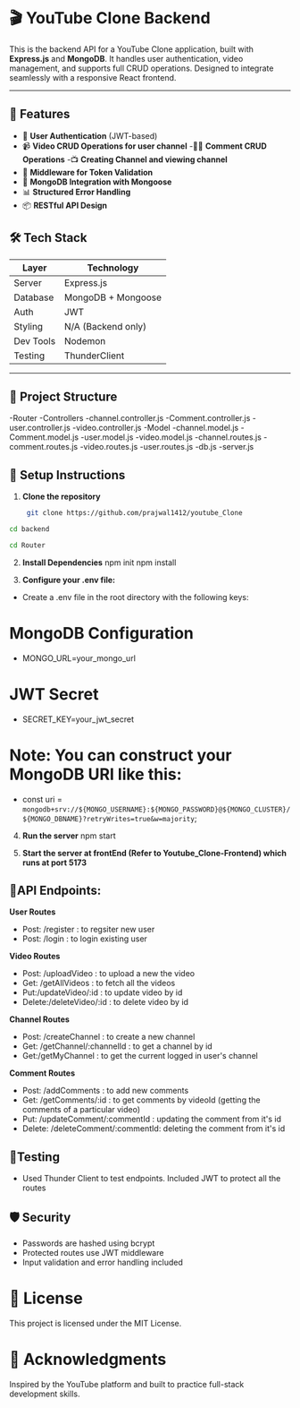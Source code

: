 # 🎬 YouTube Clone Backend

This is the backend API for a YouTube Clone application, built with **Express.js** and **MongoDB**. It handles user authentication, video management, and supports full CRUD operations. Designed to integrate seamlessly with a responsive React frontend.

---

## 🚀 Features

- 🔐 **User Authentication** (JWT-based)
- 📹 **Video CRUD Operations for user channel**
  -🧑‍💬 **Comment CRUD Operations**
  -📺 **Creating Channel and viewing channel**
- 🧠 **Middleware for Token Validation**
- 📁 **MongoDB Integration with Mongoose**
- 📊 **Structured Error Handling**
- 📦 **RESTful API Design**

## 🛠️ Tech Stack

| Layer     | Technology         |
| --------- | ------------------ |
| Server    | Express.js         |
| Database  | MongoDB + Mongoose |
| Auth      | JWT                |
| Styling   | N/A (Backend only) |
| Dev Tools | Nodemon            |
| Testing   | ThunderClient      |

---

## 📂 Project Structure

-Router
-Controllers
-channel.controller.js
-Comment.controller.js
-user.controller.js
-video.controller.js
-Model
-channel.model.js
-Comment.model.js
-user.model.js
-video.model.js
-channel.routes.js
-comment.routes.js
-video.routes.js
-user.routes.js
-db.js
-server.js

## 🔧 Setup Instructions

1. **Clone the repository**
   ```bash
    git clone https://github.com/prajwal1412/youtube_Clone
   ```
  ```bash
cd backend
   ```
  ```bash
cd Router
   ```



2. **Install Dependencies**
   npm init
   npm install

3. **Configure your .env file:**

- Create a .env file in the root directory with the following keys:


# MongoDB Configuration

- MONGO_URL=your_mongo_url

# JWT Secret

- SECRET_KEY=your_jwt_secret

# Note: You can construct your MongoDB URI like this:

- const uri = `mongodb+srv://${MONGO_USERNAME}:${MONGO_PASSWORD}@${MONGO_CLUSTER}/${MONGO_DBNAME}?retryWrites=true&w=majority`;

4. **Run the server**
   npm start

5. **Start the server at frontEnd (Refer to Youtube_Clone-Frontend) which runs at port 5173**

## 📡API Endpoints:

**User Routes**

- Post: /register : to regsiter new user
- Post: /login : to login existing user

**Video Routes**

- Post: /uploadVideo : to upload a new the video
- Get: /getAllVideos : to fetch all the videos
- Put:/updateVideo/:id : to update video by id
- Delete:/deleteVideo/:id : to delete video by id

**Channel Routes**

- Post: /createChannel : to create a new channel
- Get: /getChannel/:channelId : to get a channel by id
- Get:/getMyChannel : to get the current logged in user's channel

**Comment Routes**

- Post: /addComments : to add new comments
- Get: /getComments/:id : to get comments by videoId (getting the comments of a particular video)
- Put: /updateComment/:commentId : updating the comment from it's id
- Delete: /deleteComment/:commentId: deleting the comment from it's id

## 🧪Testing

- Used Thunder Client to test endpoints. Included JWT to protect all the routes

## 🛡️ Security

- Passwords are hashed using bcrypt
- Protected routes use JWT middleware
- Input validation and error handling included

# 📄 License

This project is licensed under the MIT License.

# 🙌 Acknowledgments

Inspired by the YouTube platform and built to practice full-stack development skills.
